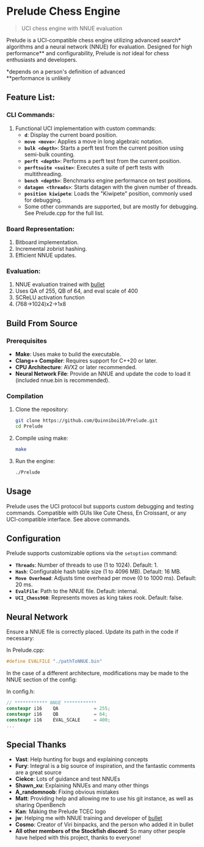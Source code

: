 # Prelude Chess Engine

> UCI chess engine with NNUE evaluation

Prelude is a UCI-compatible chess engine utilizing advanced search\* algorithms and a neural network (NNUE) for evaluation. Designed for high performance\*\* and configurability, Prelude is *not* ideal for chess enthusiasts and developers.

*depends on a person's definition of advanced  
**performance is unlikely

## Feature List:

### CLI Commands:

1. Functional UCI implementation with custom commands:
   - **`d`**: Display the current board position.
   - **`move <move>`**: Applies a move in long algebraic notation.
   - **`bulk <depth>`**: Starts a perft test from the current position using semi-bulk counting.
   - **`perft <depth>`**: Performs a perft test from the current position.
   - **`perftsuite <suite>`**: Executes a suite of perft tests with multithreading.
   - **`bench <depth>`**: Benchmarks engine performance on test positions.
   - **`datagen <threads>`**: Starts datagen with the given number of threads.
   - **`position kiwipete`**: Loads the "Kiwipete" position, commonly used for debugging.
   - Some other commands are supported, but are mostly for debugging. See Prelude.cpp for the full list.  

### Board Representation:

1. Bitboard implementation.
2. Incremental zobrist hashing.
3. Efficient NNUE updates.

### Evaluation:

1. NNUE evaluation trained with [bullet](https://github.com/jw1912/bullet)
2. Uses QA of 255, QB of 64, and eval scale of 400
3. SCReLU activation function
4. (768->1024)x2->1x8

## Build From Source

### Prerequisites

- **Make**: Uses make to build the executable.
- **Clang++ Compiler**: Requires support for C++20 or later.
- **CPU Architecture**: AVX2 or later recommended.
- **Neural Network File**: Provide an NNUE and update the code to load it (included nnue.bin is recommended).

### Compilation

1. Clone the repository:

   ```bash
   git clone https://github.com/Quinniboi10/Prelude.git
   cd Prelude
   ```

2. Compile using make:

   ```bash
   make
   ```

3. Run the engine:

   ```bash
   ./Prelude
   ```

## Usage

Prelude uses the UCI protocol but supports custom debugging and testing commands. Compatible with GUIs like Cute Chess, En Croissant, or any UCI-compatible interface. See above commands.

## Configuration

Prelude supports customizable options via the `setoption` command:

- **`Threads`**: Number of threads to use (1 to 1024). Default: 1.
- **`Hash`**: Configurable hash table size (1 to 4096 MB). Default: 16 MB.
- **`Move Overhead`**: Adjusts time overhead per move (0 to 1000 ms). Default: 20 ms.
- **`EvalFile`**: Path to the NNUE file. Default: internal.
- **`UCI_Chess960`**: Represents moves as king takes rook. Default: false.

## Neural Network

Ensure a NNUE file is correctly placed. Update its path in the code if necessary:

In Prelude.cpp:
```cpp
#define EVALFILE "./pathToNNUE.bin"
```

In the case of a different architecture, modifications may be made to the NNUE section of the config:

In config.h:
```cpp
// ************ NNUE ************
constexpr i16    QA             = 255;
constexpr i16    QB             = 64;
constexpr i16    EVAL_SCALE     = 400;
...
```

## Special Thanks

- **Vast**: Help hunting for bugs and explaining concepts
- **Fury**: Integral is a big source of inspiration, and the fantastic comments are a great source
- **Ciekce**: Lots of guidance and test NNUEs
- **Shawn\_xu**: Explaining NNUEs and many other things
- **A\_randomnoob**: Fixing obvious mistakes
- **Matt**: Providing help and allowing me to use his git instance, as well as sharing OpenBench
- **Kan**: Making the Prelude TCEC logo
- **jw**: Helping me with NNUE training and developer of [bullet](https://github.com/jw1912/bullet)
- **Cosmo**: Creator of Viri binpacks, and the person who added it in bullet
- **All other members of the Stockfish discord**: So many other people have helped with this project, thanks to everyone!